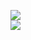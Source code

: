 [![](https://img.shields.io/badge/Made%20With-Github%20Spray-lightgrey.svg?style=for-the-badge&logo=github)](https://github.com/Annihil/github-spray#1898)  
[![](https://i.imgur.com/2DrTn0Z.gif)](https://github.com/Annihil/github-spray)